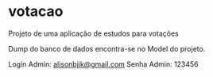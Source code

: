 # votacao
Projeto de uma aplicação de estudos para votações

Dump do banco de dados encontra-se no Model do projeto.

Login Admin: alisonbjjk@gmail.com
Senha Admin: 123456
